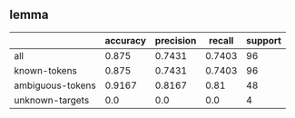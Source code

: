 
## lemma

|                  | accuracy | precision | recall | support |
|------------------|----------|-----------|--------|---------|
| all              | 0.875    | 0.7431    | 0.7403 | 96      |
| known-tokens     | 0.875    | 0.7431    | 0.7403 | 96      |
| ambiguous-tokens | 0.9167   | 0.8167    | 0.81   | 48      |
| unknown-targets  | 0.0      | 0.0       | 0.0    | 4       |


